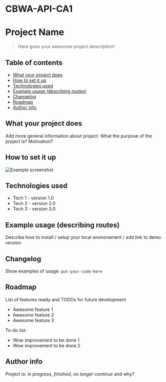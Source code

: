 # CBWA-API-CA1

# Project Name
> Here goes your awesome project description!

## Table of contents
* [What your project does](#what-your-project-does)
* [How to set it up](#How-to-set-it-up)
* [Technologies used](#technologies-used)
* [Example usage (describing routes)](#example-usage-(describing-routes))
* [Changelog](#changelog)
* [Roadmap](#roadmap)
* [Author info](#author-info)

## What your project does
Add more general information about project. What the purpose of the project is? Motivation?

## How to set it up
![Example screenshot](./img/screenshot.png)

## Technologies used
* Tech 1 - version 1.0
* Tech 2 - version 2.0
* Tech 3 - version 3.0

## Example usage (describing routes)
Describe how to install / setup your local environement / add link to demo version.

## Changelog
Show examples of usage:
`put-your-code-here`

## Roadmap
List of features ready and TODOs for future development
* Awesome feature 1
* Awesome feature 2
* Awesome feature 3

To-do list:
* Wow improvement to be done 1
* Wow improvement to be done 2

## Author info
Project is: _in progress_, _finished_, _no longer continue_ and why?


